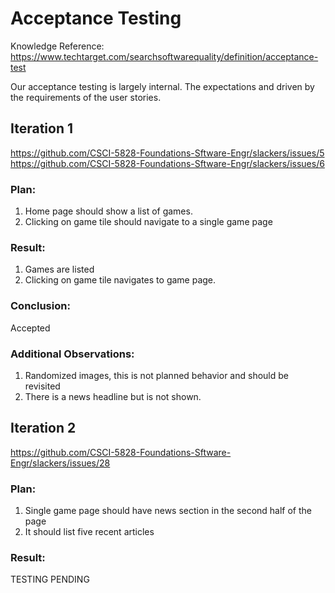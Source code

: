 # Acceptance Testing
Knowledge Reference: https://www.techtarget.com/searchsoftwarequality/definition/acceptance-test

Our acceptance testing is largely internal. 
The expectations and driven by the requirements of the user stories. 

## Iteration 1

https://github.com/CSCI-5828-Foundations-Sftware-Engr/slackers/issues/5
https://github.com/CSCI-5828-Foundations-Sftware-Engr/slackers/issues/6

### Plan: 
1. Home page should show a list of games. 
2. Clicking on game tile should navigate to a single game page

### Result:
1. Games are listed
2. Clicking on game tile navigates to game page. 

### Conclusion: 
Accepted

### Additional Observations:
1. Randomized images, this is not planned behavior and should be revisited
2. There is a news headline but is not shown.

## Iteration 2

https://github.com/CSCI-5828-Foundations-Sftware-Engr/slackers/issues/28

### Plan: 
1. Single game page should have news section in the second half of the page
2. It should list five recent articles

### Result:
TESTING PENDING


